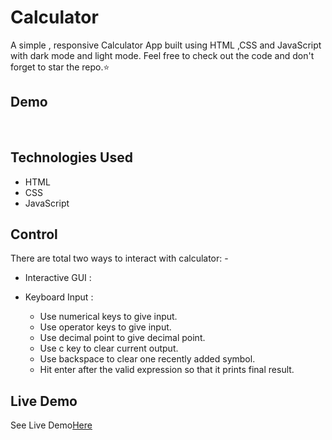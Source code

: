 # Calculator
A simple , responsive Calculator App built using HTML ,CSS and JavaScript with dark mode and light mode. Feel free to check out the code and don't forget to star the repo.⭐

## Demo
<br>



## Technologies Used
* HTML
* CSS
* JavaScript

## Control
There are total two ways to interact with calculator: -

* Interactive GUI :

* Keyboard Input :
    * Use numerical keys to give input.
    * Use operator keys to give input.
    * Use decimal point to give decimal point.
    * Use c key to clear current output.
    * Use backspace to clear one recently added symbol.
    * Hit enter after the valid expression so that it prints final result.
 
## Live Demo
See Live Demo[Here]()


